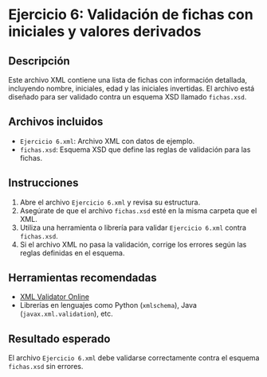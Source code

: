 # Ejercicio 6: Validación de fichas con iniciales y valores derivados

## Descripción
Este archivo XML contiene una lista de fichas con información detallada, incluyendo nombre, iniciales, edad y las iniciales invertidas. El archivo está diseñado para ser validado contra un esquema XSD llamado `fichas.xsd`.

## Archivos incluidos
- `Ejercicio 6.xml`: Archivo XML con datos de ejemplo.
- `fichas.xsd`: Esquema XSD que define las reglas de validación para las fichas.

## Instrucciones
1. Abre el archivo `Ejercicio 6.xml` y revisa su estructura.
2. Asegúrate de que el archivo `fichas.xsd` esté en la misma carpeta que el XML.
3. Utiliza una herramienta o librería para validar `Ejercicio 6.xml` contra `fichas.xsd`.
4. Si el archivo XML no pasa la validación, corrige los errores según las reglas definidas en el esquema.

## Herramientas recomendadas
- [XML Validator Online](https://www.xmlvalidation.com/)
- Librerías en lenguajes como Python (`xmlschema`), Java (`javax.xml.validation`), etc.

## Resultado esperado
El archivo `Ejercicio 6.xml` debe validarse correctamente contra el esquema `fichas.xsd` sin errores.
